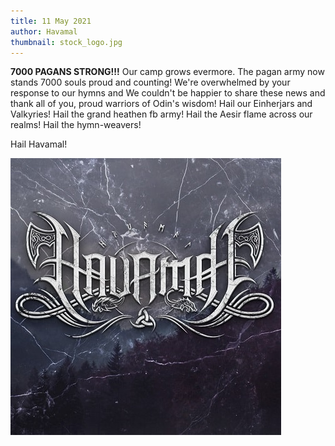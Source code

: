 ```yaml
---
title: 11 May 2021
author: Havamal
thumbnail: stock_logo.jpg
---
```


**7000 PAGANS STRONG!!!**
Our camp grows evermore. The pagan army now stands 7000 souls proud and counting! We're overwhelmed by your response to our hymns and We couldn't be happier to share these news and thank all of you, proud warriors of Odin's wisdom!
Hail our Einherjars and Valkyries! Hail the grand heathen fb army! Hail the Aesir flame across our realms! Hail the hymn-weavers!

Hail Havamal!

![stock_logo.jpg](./stock_logo.jpg)
